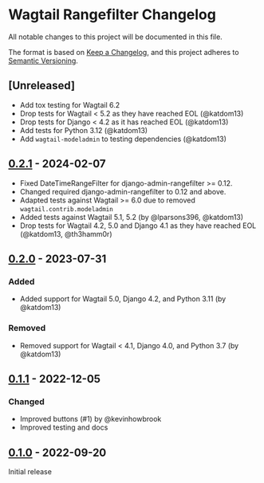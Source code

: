 # Wagtail Rangefilter Changelog

All notable changes to this project will be documented in this file.

The format is based on [Keep a Changelog](https://keepachangelog.com/en/1.0.0/),
and this project adheres to [Semantic Versioning](https://semver.org/spec/v2.0.0.html).

## [Unreleased]

- Add tox testing for Wagtail 6.2
- Drop tests for Wagtail < 5.2 as they have reached EOL (@katdom13)
- Drop tests for Django < 4.2 as it has reached EOL (@katdom13)
- Add tests for Python 3.12 (@katdom13)
- Add `wagtail-modeladmin` to testing dependencies (@katdom13)

## [0.2.1] - 2024-02-07

- Fixed DateTimeRangeFilter for django-admin-rangefilter >= 0.12.
- Changed required django-admin-rangefilter to 0.12 and above.
- Adapted tests against Wagtail >= 6.0 due to removed `wagtail.contrib.modeladmin`
- Added tests against Wagtail 5.1, 5.2 (by @lparsons396, @katdom13)
- Drop tests for Wagtail 4.2, 5.0 and Django 4.1 as they have reached EOL (@katdom13, @th3hamm0r)

## [0.2.0] - 2023-07-31

### Added

- Added support for Wagtail 5.0, Django 4.2, and Python 3.11 (by @katdom13)

### Removed

- Removed support for Wagtail < 4.1, Django 4.0, and Python 3.7 (by @katdom13)

## [0.1.1] - 2022-12-05

### Changed

- Improved buttons (#1) by @kevinhowbrook
- Improved testing and docs

## [0.1.0] - 2022-09-20

Initial release

<!-- TEMPLATE - keep below to copy for new releases -->
<!--


## [x.y.z] - YYYY-MM-DD

### Added

- ...

### Changed

- ...

### Removed

- ...

-->


[0.2.1]: https://github.com/wunderweiss/wagtail-rangefilter/releases/tag/v0.2.1
[0.2.0]: https://github.com/wunderweiss/wagtail-rangefilter/releases/tag/v0.2.0
[0.1.1]: https://github.com/wunderweiss/wagtail-rangefilter/releases/tag/v0.1.1
[0.1.0]: https://github.com/wunderweiss/wagtail-rangefilter/releases/tag/v0.1.0
